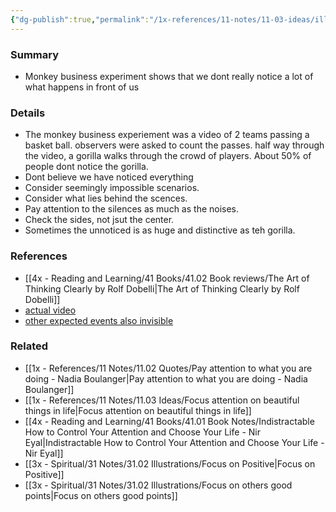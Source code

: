 ```yaml
---
{"dg-publish":true,"permalink":"/1x-references/11-notes/11-03-ideas/illusion-of-attention/","title":"Illusion of attention","created":"2022-12-29T20:58:16.000+03:00","updated":"2024-02-14T20:18:29.490+03:00"}
---
```



### Summary
- Monkey business experiment shows that we dont really notice a lot of what happens in front of us

### Details
- The monkey business experiement was a video of 2 teams passing a basket ball. observers were asked to count the passes. half way through the video, a gorilla walks through the crowd of players. About 50% of people dont notice the gorilla.
- Dont believe we have noticed everything
- Consider seemingly impossible scenarios.
- Consider what lies behind the scences.
- Pay attention to the silences as much as the noises. 
- Check the sides, not jsut the center. 
- Sometimes the unnoticed is as huge and distinctive as teh gorilla.

### References
- [[4x - Reading and Learning/41 Books/41.02 Book reviews/The Art of Thinking Clearly by Rolf Dobelli\|The Art of Thinking Clearly by Rolf Dobelli]]
- [actual video](https://www.youtube.com/watch?v=IGQmdoK_ZfY)
- [other expected events also invisible](https://news.illinois.edu/view/6367/205580)

### Related
- [[1x - References/11 Notes/11.02 Quotes/Pay attention to what you are doing - Nadia Boulanger\|Pay attention to what you are doing - Nadia Boulanger]]
- [[1x - References/11 Notes/11.03 Ideas/Focus attention on beautiful things in life\|Focus attention on beautiful things in life]]
- [[4x - Reading and Learning/41 Books/41.01 Book Notes/Indistractable How to Control Your Attention and Choose Your Life - Nir Eyal\|Indistractable How to Control Your Attention and Choose Your Life - Nir Eyal]]
- [[3x - Spiritual/31 Notes/31.02 Illustrations/Focus on Positive\|Focus on Positive]]
- [[3x - Spiritual/31 Notes/31.02 Illustrations/Focus on others good points\|Focus on others good points]]